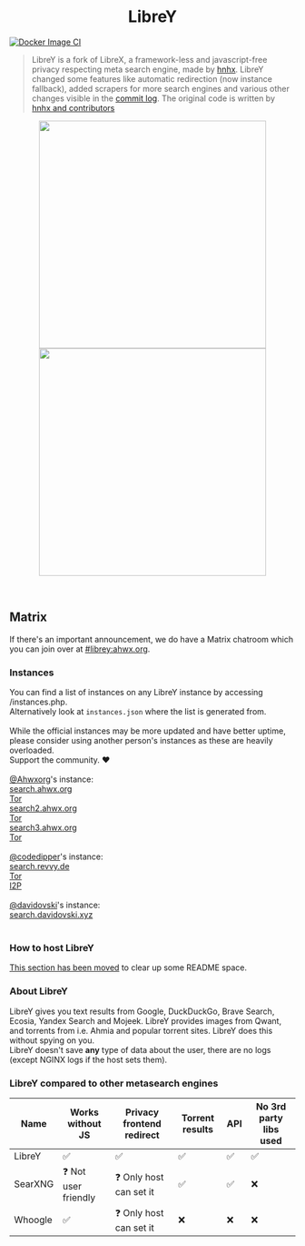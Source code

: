 <h1 align="center">LibreY</h1>

[![Docker Image CI](https://github.com/Ahwxorg/LibreY/actions/workflows/docker-image.yml/badge.svg)](https://github.com/Ahwxorg/LibreY/actions/workflows/docker-image.yml)

> LibreY is a fork of LibreX, a framework-less and javascript-free privacy respecting meta search engine, made by [hnhx](https://github.com/hnhx). LibreY changed some features like automatic redirection (now instance fallback), added scrapers for more search engines and various other changes visible in the [commit log](https://github.com/hnhx/librex/compare/main...Ahwxorg:LibreY:main). The original code is written by [hnhx and contributors](https://github.com/hnhx/LibreX/contributors)

<p align="center">
  <img src="https://user-images.githubusercontent.com/49120638/215327189-76c54dec-8b19-4faf-8c39-29a61aa3b143.png" width="400">
  <img src="https://user-images.githubusercontent.com/49120638/215327239-b2a1cb07-3773-4ae7-bb3b-738de2cc3161.png" width="400">
</p>

<p align="center"></p>

<br>

## Matrix

If there's an important announcement, we do have a Matrix chatroom which you can join over at [#librey:ahwx.org](https://matrix.to/#/#librey:ahwx.org).

### Instances

You can find a list of instances on any LibreY instance by accessing /instances.php.<br>
Alternatively look at `instances.json` where the list is generated from.<br><br>
While the official instances may be more updated and have better uptime, please consider using another person's instances as these are heavily overloaded.<br>
Support the community. ❤️<br><br>
[@Ahwxorg](https://github.com/Ahwxorg)'s instance:<br>
[search.ahwx.org](https://search.ahwx.org/instances.php)<br>
[Tor](http://wn5jl6fxlzzfenlyu3lc4q7jpw2saplrywxvxtvqbguotwd4y5cjeuqd.onion/instances.php)<br>
[search2.ahwx.org](https://search2.ahwx.org/instances.php)<br>
[Tor](http://hyy7rcvknwb22v4nnoar635wntiwr4uwzhiuyimemyl4fz6k7tahj5id.onion/instances.php)<br>
[search3.ahwx.org](https://search3.ahwx.org/instances.php)<br>
[Tor](http://r7nesn6dnp2fssinw7n5uj4ob2na6g4jppakpjgioxb6v4ca4bbsqoyd.onion/instances.php)<br>
<br>
[@codedipper](https://github.com/codedipper)'s instance:<br>
[search.revvy.de](https://search.revvy.de/instances.php)<br>
[Tor](http://search.revvybrr6pvbx4n3j4475h4ghw4elqr4t5xo2vtd3gfpu2nrsnhh57id.onion/instances.php)<br>
[I2P](http://revekebotog64xrrammtsmjwtwlg3vqyzwdurzt2pu6botg4bejq.b32.i2p/instances.php)<br>
<br>
[@davidovski](https://github.com/davidovski)'s instance:<br>
[search.davidovski.xyz](https://search.davidovski.xyz/instances.php)<br>
<br>

### How to host LibreY

[This section has been moved](https://github.com/Ahwxorg/LibreY/tree/main/docs) to clear up some README space.

### About LibreY

LibreY gives you text results from Google, DuckDuckGo, Brave Search, Ecosia, Yandex Search and Mojeek. LibreY provides images from Qwant, and torrents from i.e. Ahmia and popular torrent sites. LibreY does this without spying on you.
<br>LibreY doesn't save **any** type of data about the user, there are no logs (except NGINX logs if the host sets them).

### LibreY compared to other metasearch engines

| Name    | Works without JS     | Privacy frontend redirect | Torrent results | API | No 3rd party libs used |
| ------- | -------------------- | ------------------------- | --------------- | --- | ---------------------- |
| LibreY  | ✅                   | ✅                        | ✅              | ✅  | ✅                     |
| SearXNG | ❓ Not user friendly | ❓ Only host can set it   | ✅              | ✅  | ❌                     |
| Whoogle | ✅                   | ❓ Only host can set it   | ❌              | ❌  | ❌                     |
